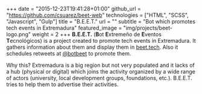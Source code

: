 +++
date = "2015-12-23T19:41:28+01:00"
github_url = "https://github.com/csuarez/beet-web"
technologies = ["HTML", "SCSS", "Javascript", "Gulp"]
title = "B.E.E.T."
url = ""
subtitle = "Bot which promotes tech events in Extremadura"
featured_image = "img/projects/beet-logo.png"
weight = 2
+++
**B.E.E.T.** (**B**ot **E**xtremeño de **E**ventos **T**ecnológicos) is a project created to promote tech events in Extremadura. It gathers information about them and display them in [beet.tech](http://beet.tech). Also it schedules retweets at [@botbeet](http://www.twitter.com/botbeet) to promote them.

Why this? Extremadura is a big region but not very populated and it lacks of a hub (physical or digital) which joins the activity organized by a wide range of actors (university, local development groups, foundations, etc.). B.E.E.T. tries to help them to advertise their activities.

